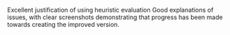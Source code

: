 Excellent justification of using heuristic evaluation
Good explanations of issues, with clear screenshots demonstrating that progress has been made towards creating the improved version.